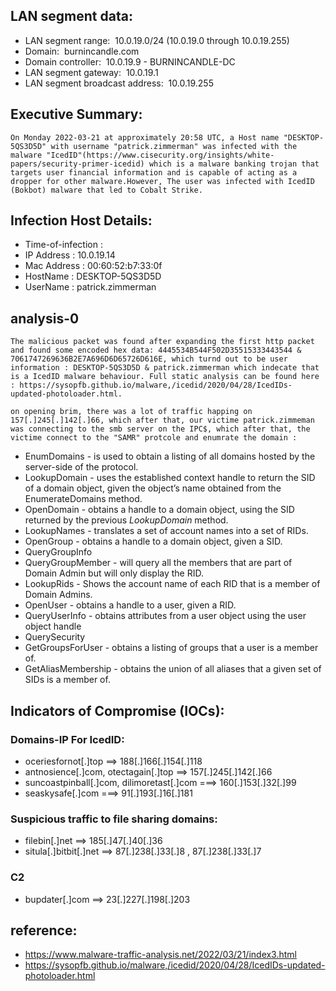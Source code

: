 
## LAN segment data:

- LAN segment range:  10.0.19.0/24 (10.0.19.0 through 10.0.19.255)
- Domain:  burnincandle.com
- Domain controller:  10.0.19.9 - BURNINCANDLE-DC
- LAN segment gateway:  10.0.19.1
- LAN segment broadcast address:  10.0.19.255



## Executive Summary:

```text
On Monday 2022-03-21 at approximately 20:58 UTC, a Host name "DESKTOP-5QS3D5D" with username "patrick.zimmerman" was infected with the malware "IcedID"(https://www.cisecurity.org/insights/white-papers/security-primer-icedid) which is a malware banking trojan that targets user financial information and is capable of acting as a dropper for other malware.However, The user was infected with IcedID (Bokbot) malware that led to Cobalt Strike.
```




## Infection Host Details:

- Time-of-infection : 
- IP Address : 10.0.19.14
- Mac Address : 00:60:52:b7:33:0f
- HostName : DESKTOP-5QS3D5D
- UserName : patrick.zimmerman



## analysis-0

```text
The malicious packet was found after expanding the first http packet and found some encoded hex data: 4445534B544F502D35515333443544 & 7061747269636B2E7A696D6D65726D616E, which turnd out to be user information : DESKTOP-5QS3D5D & patrick.zimmerman which indecate that is a IcedID malware behaviour. Full static analysis can be found here : https://sysopfb.github.io/malware,/icedid/2020/04/28/IcedIDs-updated-photoloader.html.
```

```text
on opening brim, there was a lot of traffic happing on 157[.]245[.]142[.]66, which after that, our victime patrick.zimmeman was connecting to the smb server on the IPC$, which after that, the victime connect to the "SAMR" protcole and enumrate the domain : 
```
- EnumDomains - is used to obtain a listing of all domains hosted by the server-side of the protocol.
- LookupDomain - uses the established context handle to return the SID of a domain object, given the object’s name obtained from the EnumerateDomains method.
- OpenDomain - obtains a handle to a domain object, using the SID returned by the previous _LookupDomain_ method.
- LookupNames - translates a set of account names into a set of RIDs.
- OpenGroup - obtains a handle to a domain object, given a SID.
- QueryGroupInfo
- QueryGroupMember - will query all the members that are part of Domain Admin but will only display the RID.
- LookupRids - Shows the account name of each RID that is a member of Domain Admins.
- OpenUser - obtains a handle to a user, given a RID.
- QueryUserInfo - obtains attributes from a user object using the user object handle
- QuerySecurity
- GetGroupsForUser - obtains a listing of groups that a user is a member of.
- GetAliasMembership - obtains the union of all aliases that a given set of SIDs is a member of.

## **Indicators of Compromise (IOCs)**:

### Domains-IP For IcedID:

- oceriesfornot[.]top ==> 188[.]166[.]154[.]118
- antnosience[.]com, otectagain[.]top ==> 157[.]245[.]142[.]66
- suncoastpinball[.]com, dilimoretast[.]com ===> 160[.]153[.]32[.]99
- seaskysafe[.]com ===> 91[.]193[.]16[.]181

### Suspicious traffic to file sharing domains:

- filebin[.]net ==> 185[.]47[.]40[.]36
- situla[.]bitbit[.]net ==> 87[.]238[.]33[.]8 , 87[.]238[.]33[.]7


### C2

- bupdater[.]com ==> 23[.]227[.]198[.]203


## reference:

- https://www.malware-traffic-analysis.net/2022/03/21/index3.html
- https://sysopfb.github.io/malware,/icedid/2020/04/28/IcedIDs-updated-photoloader.html
